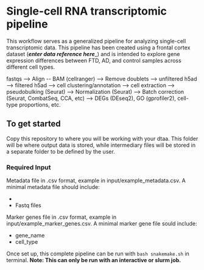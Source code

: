 # Single-cell RNA transcriptomic pipeline

This workflow serves as a generalized pipeline for analyzing single-cell transcriptomic data. This pipeline has been created using a frontal cortex dataset (___enter data reference here____) and is intended to explore gene expression differences between FTD, AD, and control samples across different cell types.  

fastqs --> Align -- BAM (cellranger) --> Remove doublets --> unfiltered h5ad --> filtered h5ad --> cell clustering/annotation --> cell extraction --> pseudobulking (Seurat) --> Normalization (Seurat) --> Batch correction (Seurat, CombatSeq, CCA, etc) --> DEGs (DEseq2), GO (gprofiler2), cell-type proportions, etc.

## To get started

Copy this repository to where you will be working with your dtaa. This folder will be where output data is stored, while intermediary files will be stored in a separate folder to be defined by the user.

### Required Input

Metadata file in .csv format, example in input/example_metadata.csv. A minimal metadata file should include:

- 
- Fastq files

Marker genes file in .csv format, example in input/example_marker_genes.csv. A minimal marker gene file sould include:

- gene_name
- cell_type


Once set up, this complete pipeline can be run with `bash snakemake.sh` in terminal. **Note: This can only be run with an interactive or slurm job.**